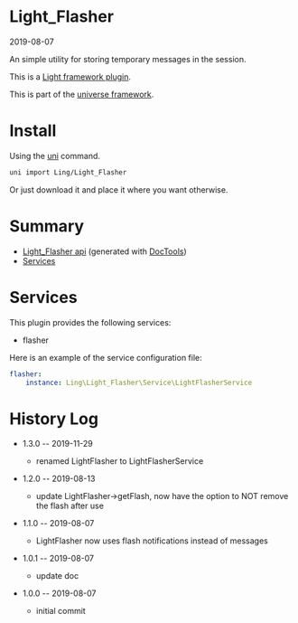 Light_Flasher
===========
2019-08-07



An simple utility for storing temporary messages in the session.

This is a [Light framework plugin](https://github.com/lingtalfi/Light/blob/master/doc/pages/plugin.md).


This is part of the [universe framework](https://github.com/karayabin/universe-snapshot).


Install
==========
Using the [uni](https://github.com/lingtalfi/universe-naive-importer) command.
```bash
uni import Ling/Light_Flasher
```

Or just download it and place it where you want otherwise.






Summary
===========
- [Light_Flasher api](https://github.com/lingtalfi/Light_Flasher/blob/master/doc/api/Ling/Light_Flasher.md) (generated with [DocTools](https://github.com/lingtalfi/DocTools))
- [Services](#services)



Services
=========


This plugin provides the following services:

- flasher


Here is an example of the service configuration file:

```yaml
flasher:
    instance: Ling\Light_Flasher\Service\LightFlasherService


```





History Log
=============

- 1.3.0 -- 2019-11-29

    - renamed LightFlasher to LightFlasherService
    
- 1.2.0 -- 2019-08-13

    - update LightFlasher->getFlash, now have the option to NOT remove the flash after use
    
- 1.1.0 -- 2019-08-07

    - LightFlasher now uses flash notifications instead of messages
    
- 1.0.1 -- 2019-08-07

    - update doc
    
- 1.0.0 -- 2019-08-07

    - initial commit